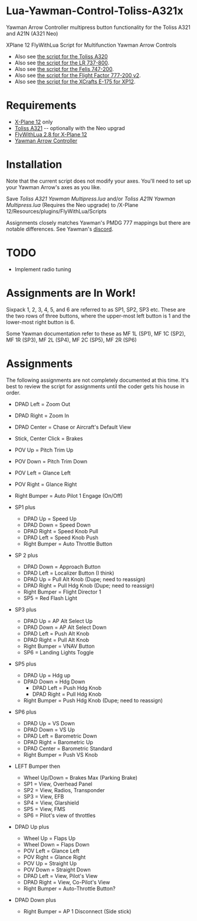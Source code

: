 # Lua-Yawman-Control-Toliss-A321x
Yawman Arrow Controller multipress button functionality for the Toliss A321 and A21N (A321 Neo)

XPlane 12 FlyWithLua Script for Multifunction Yawman Arrow Controls
* Also see [the script for the Toliss A320](https://github.com/rpmik/Lua-Yawman-Control-Toliss-A20N/)
* Also see [the script for the LR 737-800](https://github.com/rpmik/Lua-Yawman-Control-LR-B738).
* Also see [the script for the Felis 747-200](https://github.com/rpmik/Lua-Controller-Mapping-Felis-B742).
* Also see [the script for the Flight Factor 777-200 v2](https://github.com/rpmik/Lua-Yawman-Control-Flight-Factor-B772).
* Also see [the script for the XCrafts E-175 for XP12](https://github.com/rpmik/Lua-Yawman-Control-XCrafts-E175).

# Requirements
* [X-Plane 12](https://www.x-plane.com/) only
* [Toliss A321](https://toliss.com/pages/a321) -- optionally with the Neo upgrad
* [FlyWithLua 2.8 for X-Plane 12](https://forums.x-plane.org/index.php?/files/file/82888-flywithlua-ng-next-generation-plus-edition-for-x-plane-12-win-lin-mac/)
* [Yawman Arrow Controller](https://yawmanflight.com/)

# Installation
Note that the current script does not modify your axes. You'll need to set up your Yawman Arrow's axes as you like.

Save _Toliss A321 Yawman Multipress.lua_ and/or _Toliss A21N Yawman Multipress.lua_ (Requires the Neo upgrade) to /X-Plane 12/Resources/plugins/FlyWithLua/Scripts

Assignments closely matches Yawman's PMDG 777 mappings but there are notable differences. See Yawman's [discord](https://discord.gg/dcpTc5KP).

# TODO
* Implement radio tuning

# Assignments are In Work!
Sixpack 1, 2, 3, 4, 5, and 6 are referred to as SP1, SP2, SP3 etc. These are the two rows of three buttons, where the upper-most left button is 1 and the lower-most right button is 6.

Some Yawman documentation refer to these as MF 1L (SP1), MF 1C (SP2), MF 1R (SP3), MF 2L (SP4), MF 2C (SP5), MF 2R (SP6)

# Assignments

The following assignments are not completely documented at this time. It's best to review the script for assignments until the coder gets his house in order.

* DPAD Left = Zoom Out
* DPAD Right = Zoom In
* DPAD Center = Chase or Aircraft's Default View
* Stick, Center Click = Brakes
* POV Up = Pitch Trim Up
* POV Down = Pitch Trim Down		
* POV Left = Glance Left
* POV Right = Glance Right
* Right Bumper = Auto Pilot 1 Engage (On/Off)


* SP1 plus
	* DPAD Up = Speed Up
	* DPAD Down = Speed Down
	* DPAD Right = Speed Knob Pull
  	* DPAD Left = Speed Knob Push
  	* Right Bumper = Auto Throttle Button
* SP 2 plus
	* DPAD Down = Approach Button
	* DPAD Left = Localizer Button (I think)
	* DPAD Up = Pull Alt Knob (Dupe; need to reassign)
	* DPAD Right = Pull Hdg Knob (Dupe; need to reassign)
	* Right Bumper = Flight Director 1
	* SP5 = Red Flash Light
* SP3 plus
	* DPAD Up = AP Alt Select Up
	* DPAD Down = AP Alt Select Down
	* DPAD Left = Push Alt Knob
	* DPAD Right = Pull Alt Knob
	* Right Bumper = VNAV Button
	* SP6 = Landing Lights Toggle
* SP5 plus
	* DPAD Up = Hdg up
	* DPAD Down = Hdg Down
        * DPAD Left = Push Hdg Knob
        * DPAD Right = Pull Hdg Knob
	* Right Bumper = Push Hdg Knob (Dupe; need to reassign)
* SP6 plus
	* DPAD Up = VS Down
	* DPAD Down = VS Up
	* DPAD Left = Barometric Down
	* DPAD Right = Barometric Up
	* DPAD Center = Barometric Standard
	* Right Bumper = Push VS Knob
* LEFT Bumper then
	* Wheel Up/Down = Brakes Max (Parking Brake)
	* SP1 = View, Overhead Panel
	* SP2 = View, Radios, Transponder 
	* SP3 = View, EFB
	* SP4 = View, Glarshield
	* SP5 = View, FMS
	* SP6 = Pilot's view of throttles
	
* DPAD Up plus
	* Wheel Up = Flaps Up
	* Wheel Down = Flaps Down
	* POV Left = Glance Left
	* POV Right = Glance Right
	* POV Up = Straight Up
	* POV Down = Straight Down
	* DPAD Left = View, Pilot's View
	* DPAD Right = View, Co-Pilot's View
	* Right Bumper = Auto-Throttle Button?

* DPAD Down plus
	* Right Bumper = AP 1 Disconnect (Side stick)

